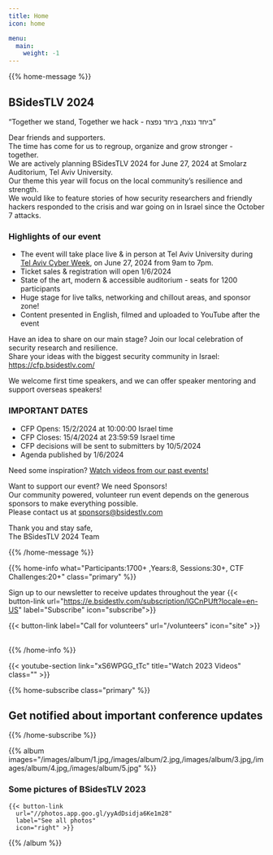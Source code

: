 ```yaml
---
title: Home
icon: home

menu:
  main:
    weight: -1
---
```


<!-- {{% jumbo img="/images/backgrounds/back-0.jpg" imgLabel="BSidesTLV 2023" %}}

{{% /jumbo %}} -->

{{% home-message %}}

## BSidesTLV 2024

“Together we stand, Together we hack - ביחד ננצח, ביחד נפצח”

Dear friends and supporters.  
The time has come for us to regroup, organize and grow stronger - together.  
We are actively planning BSidesTLV 2024 for June 27, 2024 at Smolarz Auditorium, Tel Aviv University.  
Our theme this year will focus on the local community’s resilience and strength.  
We would like to feature stories of how security researchers and friendly hackers responded to the crisis and war going on in Israel since the October 7 attacks.

### Highlights of our event

- The event will take place live & in person at Tel Aviv University during [Tel Aviv Cyber Week](https://cyberweek.tau.ac.il/), on June 27, 2024 from 9am to 7pm.  
- Ticket sales & registration will open 1/6/2024
- State of the art, modern & accessible auditorium - seats for 1200 participants
- Huge stage for live talks, networking and chillout areas, and sponsor zone!
- Content presented in English, filmed and uploaded to YouTube after the event

Have an idea to share on our main stage? Join our local celebration of security research and resilience.  
Share your ideas with the biggest security community in Israel: <https://cfp.bsidestlv.com/>

We welcome first time speakers, and we can offer speaker mentoring and support overseas speakers!

### IMPORTANT DATES

- CFP Opens: 15/2/2024 at 10:00:00 Israel time
- CFP Closes: 15/4/2024 at 23:59:59 Israel time
- CFP decisions will be sent to submitters by 10/5/2024
- Agenda published by 1/6/2024

Need some inspiration? [Watch videos from our past events!](https://www.youtube.com/@BSidesTLV)

Want to support our event? We need Sponsors!  
Our community powered, volunteer run event depends on the generous sponsors to make everything possible.  
Please contact us at <sponsors@bsidestlv.com>

Thank you and stay safe,  
The BSidesTLV 2024 Team

{{% /home-message %}}

{{% home-info what="Participants:1700+ ,Years:8, Sessions:30+, CTF Challenges:20+" class="primary" %}}

<!-- Watching the event virtually? [Join our Slack!](https://slack.bsidestlv.com) -->

Sign up to our newsletter to receive updates throughout the year
{{< button-link url="<https://e.bsidestlv.com/subscription/lGCnPUft?locale=en-US>" label="Subscribe" icon="subscribe">}}

<!-- {{< button-link label="Register Here!" url="/register" icon="external" >}} -->
{{< button-link label="Call for volunteers" url="/volunteers" icon="site" >}}
&nbsp;
&nbsp;

{{% /home-info %}}

{{< youtube-section link="xS6WPGG_tTc" title="Watch 2023 Videos" class="" >}}

{{% home-subscribe  class="primary" %}}

## Get notified about important conference updates

{{% /home-subscribe %}}

<!-- {{% partners categories="platinum,gold,silver,bronze,partners" %}}
## BSidesTLV 2023 is proudly sponsored by
{{% /partners %}} -->

{{% album images="/images/album/1.jpg,/images/album/2.jpg,/images/album/3.jpg,/images/album/4.jpg,/images/album/5.jpg" %}}

### Some pictures of **BSidesTLV 2023**

    {{< button-link
      url="//photos.app.goo.gl/yyAdDsidja6Ke1m28"
      label="See all photos"
      icon="right" >}}

{{% /album  %}}
